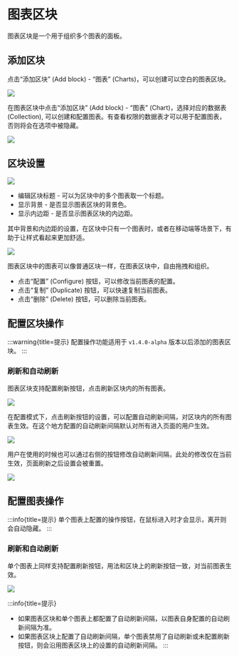 # 图表区块

图表区块是一个用于组织多个图表的面板。

## 添加区块

点击“添加区块” (Add block) - “图表” (Charts)，可以创建可以空白的图表区块。

![](https://static-docs.nocobase.com/790faf0a126e4ffcc3ff976818325cfd.png)

在图表区块中点击“添加区块” (Add block) - “图表” (Chart)，选择对应的数据表 (Collection), 可以创建和配置图表。有查看权限的数据表才可以用于配置图表，否则将会在选项中被隐藏。

![](https://static-docs.nocobase.com/93ed2fada2478fba1b243d8705717a34.png)

## 区块设置

![](https://static-docs.nocobase.com/202409022042315.png)

- 编辑区块标题 - 可以为区块中的多个图表取一个标题。
- 显示背景 - 是否显示图表区块的背景色。
- 显示内边距 - 是否显示图表区块的内边距。

其中背景和内边距的设置，在区块中只有一个图表时，或者在移动端等场景下，有助于让样式看起来更加舒适。

<img src="https://static-docs.nocobase.com/202404192011039.png"/>

图表区块中的图表可以像普通区块一样，在图表区块中，自由拖拽和组织。

- 点击“配置” (Configure) 按钮，可以修改当前图表的配置。
- 点击“复制” (Duplicate) 按钮，可以快速复制当前图表。
- 点击“删除” (Delete) 按钮，可以删除当前图表。

## 配置区块操作

:::warning{title=提示}
配置操作功能适用于 `v1.4.0-alpha` 版本以后添加的图表区块。
:::

### 刷新和自动刷新

图表区块支持配置刷新按钮，点击刷新区块内的所有图表。

![](https://static-docs.nocobase.com/202409022051107.png)

在配置模式下，点击刷新按钮的设置，可以配置自动刷新间隔，对区块内的所有图表生效。在这个地方配置的自动刷新间隔默认对所有进入页面的用户生效。

![](https://static-docs.nocobase.com/202409022054189.png)

用户在使用的时候也可以通过右侧的按钮修改自动刷新间隔，此处的修改仅在当前生效，页面刷新之后设置会被重置。

![](https://static-docs.nocobase.com/202409022056097.png)

## 配置图表操作

:::info{title=提示}
单个图表上配置的操作按钮，在鼠标进入时才会显示，离开则会自动隐藏。
:::

### 刷新和自动刷新

单个图表上同样支持配置刷新按钮，用法和区块上的刷新按钮一致，对当前图表生效。

![](https://static-docs.nocobase.com/202409022101033.png)

:::info{title=提示}

- 如果图表区块和单个图表上都配置了自动刷新间隔，以图表自身配置的自动刷新间隔为准。
- 如果图表区块上配置了自动刷新间隔，单个图表禁用了自动刷新或未配置刷新按钮，则会沿用图表区块上的设置的自动刷新间隔。
  :::
